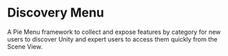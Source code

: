 # Discovery Menu
 A Pie Menu framework to collect and expose features by category for new users to discover Unity and expert users to access them quickly from the Scene View.
